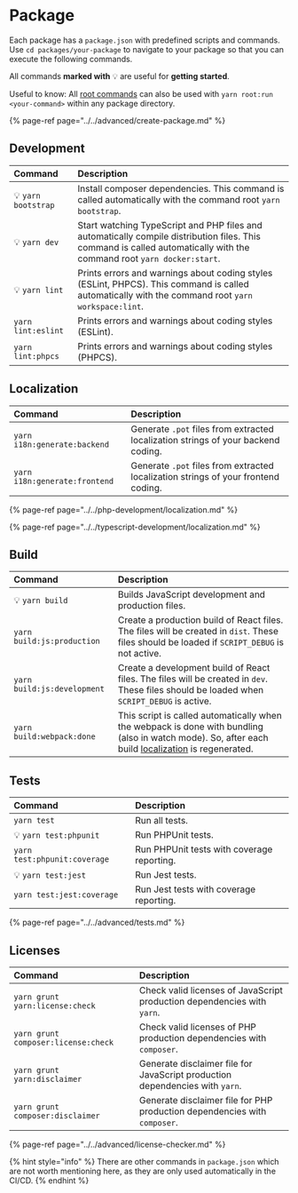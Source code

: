 # Package

Each package has a `package.json` with predefined scripts and commands. Use `cd packages/your-package` to navigate to your package so that you can execute the following commands.

All commands **marked with** 💡 are useful for **getting started**.

Useful to know: All [root commands](../available-commands/root.md) can also be used with `yarn root:run <your-command>` within any package directory.

{% page-ref page="../../advanced/create-package.md" %}

## Development

| Command             | Description                                                                                                                                                           |
| :------------------ | :-------------------------------------------------------------------------------------------------------------------------------------------------------------------- |
| 💡 `yarn bootstrap` | Install composer dependencies. This command is called automatically with the command root `yarn bootstrap`.                                                           |
| 💡 `yarn dev`       | Start watching TypeScript and PHP files and automatically compile distribution files. This command is called automatically with the command root `yarn docker:start`. |
| 💡 `yarn lint`      | Prints errors and warnings about coding styles (ESLint, PHPCS). This command is called automatically with the command root `yarn workspace:lint`.                     |
| `yarn lint:eslint`  | Prints errors and warnings about coding styles (ESLint).                                                                                                              |
| `yarn lint:phpcs`   | Prints errors and warnings about coding styles (PHPCS).                                                                                                               |

## Localization

| Command                       | Description                                                                        |
| :---------------------------- | :--------------------------------------------------------------------------------- |
| `yarn i18n:generate:backend`  | Generate `.pot` files from extracted localization strings of your backend coding.  |
| `yarn i18n:generate:frontend` | Generate `.pot` files from extracted localization strings of your frontend coding. |

{% page-ref page="../../php-development/localization.md" %}

{% page-ref page="../../typescript-development/localization.md" %}

## Build

| Command                     | Description                                                                                                                                                                                         |
| :-------------------------- | :-------------------------------------------------------------------------------------------------------------------------------------------------------------------------------------------------- |
| 💡 `yarn build`             | Builds JavaScript development and production files.                                                                                                                                                 |
| `yarn build:js:production`  | Create a production build of React files. The files will be created in `dist`. These files should be loaded if `SCRIPT_DEBUG` is not active.                                                        |
| `yarn build:js:development` | Create a development build of React files. The files will be created in `dev`. These files should be loaded when `SCRIPT_DEBUG` is active.                                                          |
| `yarn build:webpack:done`   | This script is called automatically when the webpack is done with bundling (also in watch mode). So, after each build [localization](../../advanced/create-package.md#localization) is regenerated. |

## Tests

| Command                      | Description                                |
| :--------------------------- | :----------------------------------------- |
| `yarn test`                  | Run all tests.                             |
| 💡 `yarn test:phpunit`       | Run PHPUnit tests.                         |
| `yarn test:phpunit:coverage` | Run PHPUnit tests with coverage reporting. |
| 💡 `yarn test:jest`          | Run Jest tests.                            |
| `yarn test:jest:coverage`    | Run Jest tests with coverage reporting.    |

{% page-ref page="../../advanced/tests.md" %}

## Licenses

| Command                             | Description                                                                  |
| :---------------------------------- | :--------------------------------------------------------------------------- |
| `yarn grunt yarn:license:check`     | Check valid licenses of JavaScript production dependencies with `yarn`.      |
| `yarn grunt composer:license:check` | Check valid licenses of PHP production dependencies with `composer`.         |
| `yarn grunt yarn:disclaimer`        | Generate disclaimer file for JavaScript production dependencies with `yarn`. |
| `yarn grunt composer:disclaimer`    | Generate disclaimer file for PHP production dependencies with `composer`.    |

{% page-ref page="../../advanced/license-checker.md" %}

{% hint style="info" %}
There are other commands in `package.json` which are not worth mentioning here, as they are only used automatically in the CI/CD.
{% endhint %}

